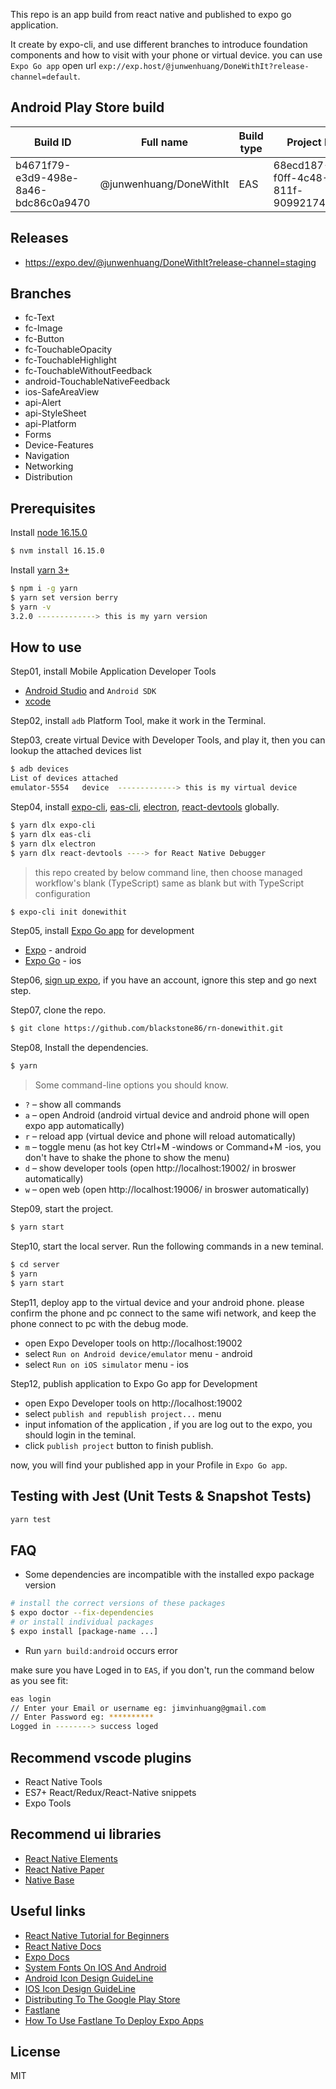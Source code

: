 This repo is an app build from react native and published to expo go application.

It create by expo-cli, and use different branches to introduce foundation components and how to visit with your phone or virtual device. you can use `Expo Go app` open url `exp://exp.host/@junwenhuang/DoneWithIt?release-channel=default`.

## Android Play Store build

| Build ID                             | Full name               | Build type | Project ID                           | Project ID                                                                                     |
| ------------------------------------ | ----------------------- | ---------- | ------------------------------------ | ---------------------------------------------------------------------------------------------- |
| b4671f79-e3d9-498e-8a46-bdc86c0a9470 | @junwenhuang/DoneWithIt | EAS        | 68ecd187-f0ff-4c48-811f-909921749af8 | [download](https://expo.dev/artifacts/eas/oh4wqLnKNzp6Yw3rvMtKeb.aab) [expires: June 18, 2022] |

## Releases

- https://expo.dev/@junwenhuang/DoneWithIt?release-channel=staging

## Branches

- fc-Text
- fc-Image
- fc-Button
- fc-TouchableOpacity
- fc-TouchableHighlight
- fc-TouchableWithoutFeedback
- android-TouchableNativeFeedback
- ios-SafeAreaView
- api-Alert
- api-StyleSheet
- api-Platform
- Forms
- Device-Features
- Navigation
- Networking
- Distribution

## Prerequisites

Install [node 16.15.0](https://nodejs.org/en/)

```bash
$ nvm install 16.15.0
```

Install [yarn 3+](https://yarnpkg.com/)

```bash
$ npm i -g yarn
$ yarn set version berry
$ yarn -v
3.2.0 -------------> this is my yarn version
```

## How to use

Step01, install Mobile Application Developer Tools

- [Android Studio](https://developer.android.com/studio) and `Android SDK`
- [xcode](https://apps.apple.com/us/app/xcode/id497799835?mt=12)

Step02, install `adb` Platform Tool, make it work in the Terminal.

Step03, create virtual Device with Developer Tools, and play it, then you can lookup the attached devices list

```bash
$ adb devices
List of devices attached
emulator-5554   device  -------------> this is my virtual device
```

Step04, install [expo-cli](https://docs.expo.dev/get-started/installation/), [eas-cli](https://github.com/expo/eas-cli), [electron](https://www.npmjs.com/package/electron), [react-devtools](https://www.npmjs.com/package/react-devtools) globally.

```bash
$ yarn dlx expo-cli
$ yarn dlx eas-cli
$ yarn dlx electron
$ yarn dlx react-devtools ----> for React Native Debugger
```

> this repo created by below command line, then choose managed workflow's blank (TypeScript) same as blank but with TypeScript configuration

```bash
$ expo-cli init donewithit
```

Step05, install [Expo Go app](https://docs.expo.dev/get-started/installation/) for development

- [Expo](https://play.google.com/store/apps/details?id=host.exp.exponent) - android
- [Expo Go](https://apps.apple.com/app/expo-go/id982107779) - ios

Step06, [sign up expo](https://expo.dev/signup), if you have an account, ignore this step and go next step.

Step07, clone the repo.

```bash
$ git clone https://github.com/blackstone86/rn-donewithit.git
```

Step08, Install the dependencies.

```bash
$ yarn
```

> Some command-line options you should know.

- `?` – show all commands
- `a` – open Android (android virtual device and android phone will open expo app automatically)
- `r` – reload app (virtual device and phone will reload automatically)
- `m` – toggle menu (as hot key Ctrl+M -windows or Command+M -ios, you don't have to shake the phone to show the menu)
- `d` – show developer tools (open http://localhost:19002/ in broswer automatically)
- `w` – open web (open http://localhost:19006/ in broswer automatically)

Step09, start the project.

```bash
$ yarn start
```

Step10, start the local server. Run the following commands in a new teminal.

```bash
$ cd server
$ yarn
$ yarn start
```

Step11, deploy app to the virtual device and your android phone. please confirm the phone and pc connect to the same wifi network, and keep the phone connect to pc with the debug mode.

- open Expo Developer tools on http://localhost:19002
- select `Run on Android device/emulator` menu - android
- select `Run on iOS simulator` menu - ios

Step12, publish application to Expo Go app for Development

- open Expo Developer tools on http://localhost:19002
- select `publish and republish project...` menu
- input infomation of the application , if you are log out to the expo, you should login in the teminal.
- click `publish project` button to finish publish.

now, you will find your published app in your Profile in `Expo Go app`.

## Testing with Jest (Unit Tests & Snapshot Tests)

```bash
yarn test
```

## FAQ

- Some dependencies are incompatible with the installed expo package version

```bash
# install the correct versions of these packages
$ expo doctor --fix-dependencies
# or install individual packages
$ expo install [package-name ...]
```

- Run `yarn build:android` occurs error

make sure you have Loged in to `EAS`, if you don't, run the command below as you see fit:

```bash
eas login
// Enter your Email or username eg: jimvinhuang@gmail.com
// Enter Password eg: **********
Logged in --------> success loged
```

## Recommend vscode plugins

- React Native Tools
- ES7+ React/Redux/React-Native snippets
- Expo Tools

## Recommend ui libraries

- [React Native Elements](https://react-native-elements.github.io/react-native-elements/)
- [React Native Paper](https://callstack.github.io/react-native-paper/)
- [Native Base](https://nativebase.io/)

## Useful links

- [React Native Tutorial for Beginners](https://www.youtube.com/watch?v=0-S5a0eXPoc)
- [React Native Docs](https://reactnative.dev/docs/)
- [Expo Docs](https://docs.expo.dev/get-started/installation/)
- [System Fonts On IOS And Android](https://github.com/react-native-training/react-native-fonts)
- [Android Icon Design GuideLine](https://developer.android.com/guide/practices/ui_guidelines/icon_design_adaptive)
- [IOS Icon Design GuideLine](https://developer.apple.com/design/human-interface-guidelines/ios/icons-and-images/app-icon/)
- [Distributing To The Google Play Store](https://docs.expo.io/distribution/uploading-apps/)
- [Fastlane](https://fastlane.tools/)
- [How To Use Fastlane To Deploy Expo Apps](https://blog.expo.io/automating-standalone-expo-app-builds-and-deployments-with-fastlane-exp-and-exptool-9b2f5ad0a2cd)

## License

MIT

